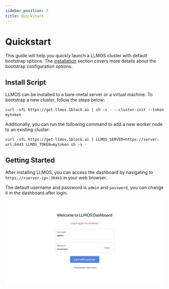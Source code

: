 ```yaml
---
sidebar_position: 2
title: Quickstart
---
```


# Quickstart

This guide will help you quickly launch a LLMOS cluster with default bootstrap options. The [installation](./installation) section covers more details about the bootstrap configuration options.

## Install Script

LLMOS can be installed to a bare-metal server or a virtual machine. To bootstrap a new cluster, follow the steps below:

```shell
curl -sfL https://get-llmos.1block.ai | sh -s - --cluster-init --token mytoken
```

Additionally, you can run the following command to add a new worker node to an existing cluster:
```shell
curl -sfL https://get-llmos.1block.ai | LLMOS_SERVER=https://server-url:6443 LLMOS_TOKEN=mytoken sh -s -
```

## Getting Started

After installing LLMOS, you can access the dashboard by navigating to `https://<server-ip>:30443` in your web browser.

The default username and password is `admin` and `password`, you can change it in the dashboard after login.

![login](/img/docs/login.png)